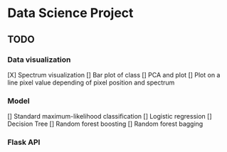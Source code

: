 # Data Science Project

## TODO

### Data visualization

[X] Spectrum visualization
[] Bar plot of class
[] PCA and plot
[] Plot on a line pixel value depending of pixel position and spectrum

### Model

[] Standard maximum-likelihood classification
[] Logistic regression
[] Decision Tree
[] Random forest boosting
[] Random forest bagging

### Flask API
